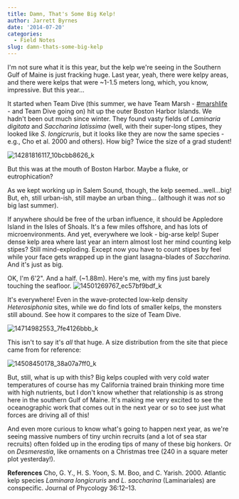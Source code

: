 ```yaml
---
title: Damn, That's Some Big Kelp!
author: Jarrett Byrnes
date: '2014-07-20'
categories:
  - Field Notes
slug: damn-thats-some-big-kelp
---
```


I'm not sure what it is this year, but the kelp we're seeing in the Southern Gulf of Maine is just fracking huge. Last year, yeah, there were kelpy areas, and there were kelps that were ~1-1.5 meters long, which, you know, impressive. But this year...

It started when Team Dive (this summer, we have Team Marsh - [#marshlife](https://twitter.com/search?f=realtime&q=%23marshlife&src=typd) -  and Team Dive going on) hit up the outer Boston Harbor Islands. We hadn't been out much since winter. They found vasty fields of _Laminaria digitata_ and _Saccharina latissima_ (well, with their super-long stipes, they looked like _S. longicruris_, but it looks like they are now the same species - e.g., Cho et al. 2000 and others). How big? Twice the size of a grad student!

![14281816117_10bcbb8626_k](http://www.imachordata.com/wp-content/uploads/2014/07/14281816117_10bcbb8626_k-1024x768.jpg)

But this was at the mouth of Boston Harbor. Maybe a fluke, or eutrophication?

As we kept working up in Salem Sound, though, the kelp seemed...well...big! But, eh, still urban-ish, still maybe an urban thing... (although it was *not* so big last summer).

If anywhere should be free of the urban influence, it should be Appledore Island in the Isles of Shoals. It's a few miles offshore, and has lots of microenvironments. And yet, everywhere we look - big-arse kelp! Super dense kelp area where last year an intern almost lost her mind counting kelp stipes? Still mind-exploding. Except now you have to count stipes by feel while your face gets wrapped up in the giant lasagna-blades of _Saccharina_. And it's just as big.

OK, I'm 6'2".  And a half. (~1.88m).  Here's me, with my fins just barely touching the seafloor.
![14501269767_ec57bf9bdf_k](http://www.imachordata.com/wp-content/uploads/2014/07/14501269767_ec57bf9bdf_k-768x1024.jpg)

It's everywhere! Even in the wave-protected low-kelp density _Heterosiphonia_ sites, while we do find lots of smaller kelps, the monsters still abound. See how it compares to the size of Team Dive.

![14714982553_7fe4126bbb_k](http://www.imachordata.com/wp-content/uploads/2014/07/14714982553_7fe4126bbb_k-1024x768.jpg)

This isn't to say it's *all* that huge.  A size distribution from the site that piece came from for reference:

![14508450178_38a07a7ff0_k](http://www.imachordata.com/wp-content/uploads/2014/07/14508450178_38a07a7ff0_k-1024x768.jpg)

But, still, what is up with this? Big kelps coupled with very cold water temperatures of course has my California trained brain thinking more time with high nutrients, but I don't know whether that relationship is as strong here in the southern Gulf of Maine. It's making me very excited to see the oceanographic work that comes out in the next year or so to see just what forces are driving all of this!

And even more curious to know what's going to happen next year, as we're seeing massive numbers of tiny urchin recruits (and a lot of sea star recruits) often folded up in the eroding tips of many of these big honkers. Or on _Desmerestia_, like ornaments on a Christmas tree (240 in a square meter plot yesterday!).

**References**
Cho, G. Y., H. S. Yoon, S. M. Boo, and C. Yarish. 2000. Atlantic kelp species _Laminara longicruris_ and _L. saccharina_ (Laminariales) are conspecific. Journal of Phycology 36:12–13.
